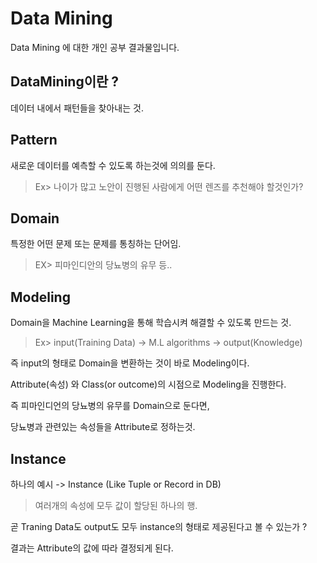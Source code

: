 Data Mining
===

Data Mining 에 대한 개인 공부 결과물입니다.


DataMining이란 ?
---
데이터 내에서 패턴들을 찾아내는 것.

Pattern
---
새로운 데이터를 예측할 수 있도록 하는것에 의의를 둔다.
> Ex> 나이가 많고 노안이 진행된 사람에게 어떤 렌즈를 추천해야 할것인가? 

Domain
---
특정한 어떤 문제 또는 문제를 통칭하는 단어임.

> EX> 피마인디안의 당뇨병의 유무 등..

Modeling
---
Domain을 Machine Learning을 통해 학습시켜 해결할 수 있도록 만드는 것.

> Ex>  input(Training Data) -> M.L algorithms -> output(Knowledge)

즉 input의 형태로 Domain을 변환하는 것이 바로 Modeling이다.

Attribute(속성) 와 Class(or outcome)의 시점으로 Modeling을 진행한다.

즉 피마인디언의 당뇨병의 유무를 Domain으로 둔다면,

당뇨병과 관련있는 속성들을 Attribute로 정하는것.

Instance
---
하나의 예시 -> Instance (Like Tuple or Record in DB) 
> 여러개의 속성에 모두 값이 할당된 하나의 행.

곧 Traning Data도 output도 모두 instance의 형태로 제공된다고 볼 수 있는가 ?

결과는 Attribute의 값에 따라 결정되게 된다.

